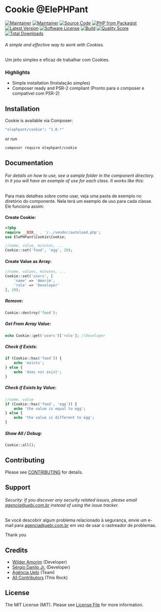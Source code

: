 # Cookie @ElePHPant

[![Maintainer](http://img.shields.io/badge/maintainer-@wilderamorim-blue.svg?style=flat-square)](https://twitter.com/WilderAmorim)
[![Maintainer](http://img.shields.io/badge/maintainer-@sergiodanilojr-blue.svg?style=flat-square)](https://twitter.com/sergiodanilojr)
[![Source Code](http://img.shields.io/badge/source-wilderamorim/cookie-blue.svg?style=flat-square)](https://github.com/wilderamorim/cookie)
[![PHP from Packagist](https://img.shields.io/packagist/php-v/elephpant/cookie.svg?style=flat-square)](https://packagist.org/packages/elephpant/cookie)
[![Latest Version](https://img.shields.io/github/release/wilderamorim/cookie.svg?style=flat-square)](https://github.com/wilderamorim/cookie/releases)
[![Software License](https://img.shields.io/badge/license-MIT-brightgreen.svg?style=flat-square)](LICENSE)
[![Build](https://img.shields.io/scrutinizer/build/g/wilderamorim/cookie.svg?style=flat-square)](https://scrutinizer-ci.com/g/wilderamorim/cookie)
[![Quality Score](https://img.shields.io/scrutinizer/g/wilderamorim/cookie.svg?style=flat-square)](https://scrutinizer-ci.com/g/wilderamorim/cookie)
[![Total Downloads](https://img.shields.io/packagist/dt/elephpant/cookie.svg?style=flat-square)](https://packagist.org/packages/elephpant/cookie)

###### A simple and effective way to work with Cookies.

Um jeito simples e eficaz de trabalhar com Cookies.

### Highlights

- Simple installation (Instalação simples)
- Composer ready and PSR-2 compliant (Pronto para o composer e compatível com PSR-2)

## Installation

Cookie is available via Composer:

```bash
"elephpant/cookie": "1.0.*"
```

or run

```bash
composer require elephpant/cookie
```

## Documentation

###### For details on how to use, see a sample folder in the component directory. In it you will have an example of use for each class. It works like this:

Para mais detalhes sobre como usar, veja uma pasta de exemplo no diretório do componente. Nela terá um exemplo de uso para cada classe. Ele funciona assim:

#### Create Cookie:

```php
<?php
require __DIR__ . '/../vendor/autoload.php';
use ElePHPant\Cookie\Cookie;

//name, value, minutes, ...
Cookie::set('food', 'egg', 20);
```

#### Create Value as Array:

```php
//name, values, minutes, ...
Cookie::set('users', [
    'name' => 'Amorim',
    'role' => 'Developer'
], 20);
```

##### Remove:

```php
Cookie::destroy('food');
```

##### Get From Array Value:

```php
echo Cookie::get('users')['role']; //Developer
```

##### Check if Exists:

```php
if (Cookie::has('food')) {
    echo 'exists';
} else {
    echo 'does not exist';
}
```

##### Check if Exists by Value:

```php
//name, value
if (Cookie::has('food', 'egg')) {
    echo 'the value is equal to egg';
} else {
    echo 'the value is different to egg';
}
```

##### Show All / Debug:

```php
Cookie::all();
```

## Contributing

Please see [CONTRIBUTING](https://github.com/wilderamorim/cookie/blob/master/CONTRIBUTING.md) for details.

## Support

###### Security: If you discover any security related issues, please email agencia@uebi.com.br instead of using the issue tracker.

Se você descobrir algum problema relacionado à segurança, envie um e-mail para agencia@uebi.com.br em vez de usar o rastreador de problemas.

Thank you

## Credits

- [Wilder Amorim](https://github.com/wilderamorim) (Developer)
- [Sérgio Danilo Jr.](https://github.com/sergiodanilojr) (Developer)
- [Agência Uebi](https://www.uebi.com.br) (Team)
- [All Contributors](https://github.com/wilderamorim/cookie/contributors) (This Rock)

## License

The MIT License (MIT). Please see [License File](https://github.com/wilderamorim/cookie/blob/master/LICENSE) for more information.